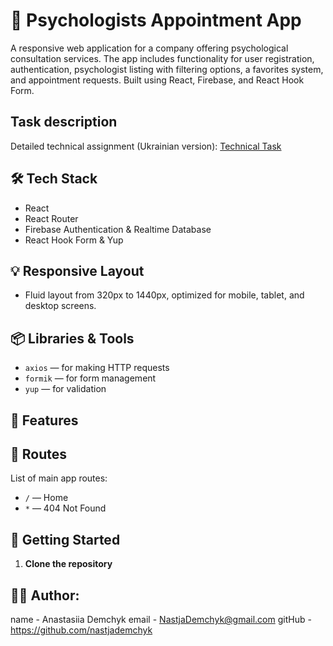 # 🧠 Psychologists Appointment App

A responsive web application for a company offering psychological consultation services. The app includes functionality for user registration, authentication, psychologist listing with filtering options, a favorites system, and appointment requests. Built using React, Firebase, and React Hook Form.

## Task description

Detailed technical assignment (Ukrainian version): [Technical Task](https://docs.google.com/document/d/1PrTxBn6HQbb0Oz17g5_zvyLGIOZg0TIP3HPaEEp6ZLs/edit?tab=t.0)

## 🛠 Tech Stack

- React
- React Router
- Firebase Authentication & Realtime Database
- React Hook Form & Yup

## 💡 Responsive Layout

- Fluid layout from 320px to 1440px, optimized for mobile, tablet, and desktop screens.

## 📦 Libraries & Tools

- `axios` — for making HTTP requests
- `formik` — for form management
- `yup` — for validation

## 🧩 Features

## 🔀 Routes

List of main app routes:

- `/` — Home
- `*` — 404 Not Found

## 🚀 Getting Started

1. **Clone the repository**

## 👩‍💻 Author:

name - Anastasiia Demchyk email - NastjaDemchyk@gmail.com gitHub -
https://github.com/nastjademchyk
